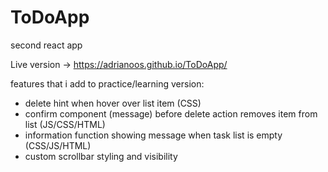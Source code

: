 # ToDoApp
second react app

Live version -> https://adrianoos.github.io/ToDoApp/

features that i add to practice/learning version:
- delete hint when hover over list item (CSS)
- confirm component (message) before delete action removes item from list (JS/CSS/HTML)
- information function showing message when task list is empty (CSS/JS/HTML)
- custom scrollbar styling and visibility

